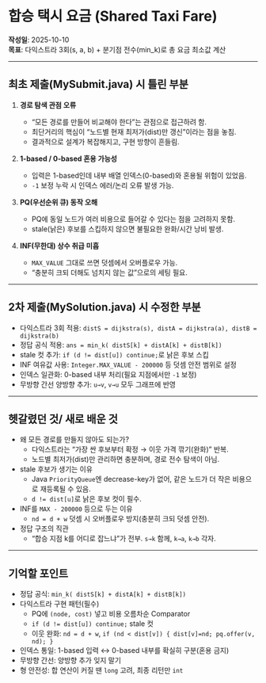 # 합승 택시 요금 (Shared Taxi Fare)

**작성일**: 2025-10-10 </br>
**목표**: 다익스트라 3회(s, a, b) + 분기점 전수(min_k)로 총 요금 최소값 계산

---

## 최초 제출(MySubmit.java) 시 틀린 부분
1. **경로 탐색 관점 오류**
   - “모든 경로를 만들어 비교해야 한다”는 관점으로 접근하려 함.
   - 최단거리의 핵심이 “노드별 현재 최저가(dist)만 갱신”이라는 점을 놓침.
   - 결과적으로 설계가 복잡해지고, 구현 방향이 흔들림.

2. **1-based / 0-based 혼용 가능성**
   - 입력은 1-based인데 내부 배열 인덱스(0-based)와 혼용될 위험이 있었음.
   - `-1` 보정 누락 시 인덱스 에러/논리 오류 발생 가능.

3. **PQ(우선순위 큐) 동작 오해**
    - PQ에 동일 노드가 여러 비용으로 들어갈 수 있다는 점을 고려하지 못함.
    - stale(낡은) 후보를 스킵하지 않으면 불필요한 완화/시간 낭비 발생.

4. **INF(무한대) 상수 취급 미흡**
    - `MAX_VALUE` 그대로 쓰면 덧셈에서 오버플로우 가능.
    - “충분히 크되 더해도 넘치지 않는 값”으로의 세팅 필요.

---

## 2차 제출(MySolution.java) 시 수정한 부분
- 다익스트라 3회 적용: `distS = dijkstra(s), distA = dijkstra(a), distB = dijkstra(b)`
- 정답 공식 적용: `ans = min_k( distS[k] + distA[k] + distB[k])`
- stale 컷 추가: `if (d != dist[u]) continue;`로 낡은 후보 스킵
- INF 여유값 사용: `Integer.MAX_VALUE - 200000` 등 덧셈 안전 범위로 설정
- 인덱스 일관화: 0-based 내부 처리(필요 지점에서만 `-1` 보정)
- 무방향 간선 양방향 추가: `u→v`, `v→u` 모두 그래프에 반영

---

## 헷갈렸던 것/ 새로 배운 것
- 왜 모든 경로를 만들지 않아도 되는가?
    - 다익스트라는 “가장 싼 후보부터 확정 → 이웃 가격 깎기(완화)” 반복.
    - 노드별 최저가(dist)만 관리하면 충분하며, 경로 전수 탐색이 아님.
- stale 후보가 생기는 이유
    - Java `PriorityQueue`엔 decrease-key가 없어, 같은 노드가 더 작은 비용으로 재등록될 수 있음.
    - `d != dist[u]`로 낡은 후보 컷이 필수.
- INF를 `MAX - 200000` 등으로 두는 이유
    - `nd = d + w` 덧셈 시 오버플로우 방지(충분히 크되 덧셈 안전).
- 정답 구조의 직관
    - “합승 지점 k를 어디로 잡느냐”가 전부. `s→k` 함께, `k→a`, `k→b` 각자.

---

## 기억할 포인트
- 정답 공식: `min_k( distS[k] + distA[k] + distB[k])`
- 다익스트라 구현 패턴(필수)
    - PQ에 `(node, cost)` 넣고 비용 오름차순 Comparator
    - `if (d != dist[u]) continue;` stale 컷
    - 이웃 완화: `nd = d + w`, `if (nd < dist[v]) { dist[v]=nd; pq.offer(v, nd); }`
- 인덱스 통일: 1-based 입력 ↔ 0-based 내부를 확실히 구분(혼용 금지)
- 무방향 간선: 양방향 추가 잊지 말기
- 형 안전성: 합 연산이 커질 땐 `long` 고려, 최종 리턴만 `int`

